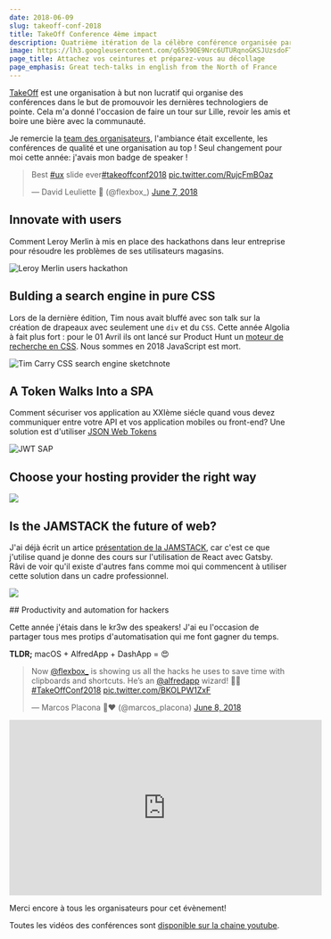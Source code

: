 ```yaml
---
date: 2018-06-09
slug: takeoff-conf-2018
title: TakeOff Conference 4ème impact
description: Quatrième itération de la célèbre conférence organisée par des dévelopeurs pour des dévelopeurs
image: https://lh3.googleusercontent.com/q6539OE9Nrc6UTURqnoGKSJUzsdoFTABekTINaL4qKzJCC7GthZ9ZhOsAP8Pf2Qxm2oCWgfZtaBx01rt3XL6U2ljzdXh0nUtX2Pq1oa4BrDsrFB69litQ0XxLGyqYfvdxEz_G9lP759h0RXphbEh97LbzvlkWrEPde3qr_tsGUkpDv-39wXwe6jueqwurEolORH9Uoo0Qsy19sobCrRSzWVsd_eExV3zKJF7lxsDFkiNuesp2CvFWfBsA3gqbDmwfmbtXLVW7PP4_zCb8DjNTHcuMRX0oP3aqGrhq8yoWNBYrGfJ8A4Pz-tMHPV-D39H0ArNKyxj2J9zIMQJdngutKSoTqg2nNlngm_GHot_tGVYad8bIQG3tj_5-sPgbAQy4MleQ7gOlM2O0LETnbJ7rsjt206zsmw7i6Bou4MY8THlwo96atI0EJaiA5aajBFlenKXZLBflFUKIUStxBH9U2rl2cHlfT7mrw2N514JMGnn3FsOe7e0z4OZf8YYoemOhJYaZo1P3E3n4ES9Y8uJ7oLyBz19HYwQ7_xM_nUDu9A6jqOx-lqf0Do2cK3124nbBxdltWBLhaBN-KJ77UgO56ykkXH5YJ-epYUUv7xx=w1024-h512-no
page_title: Attachez vos ceintures et préparez-vous au décollage
page_emphasis: Great tech-talks in english from the North of France
---
```


[TakeOff](https://www.takeoffconf.io) est une organisation à but non lucratif qui organise des conférences dans le but de promouvoir les dernières technologiers de pointe. Cela m'a donné l'occasion de faire un tour sur Lille, revoir les amis et boire une bière avec la communauté.

Je remercie la [team des organisateurs](https://www.takeoffconf.io/team), l'ambiance était excellente, les conférences de qualité et une organisation au top ! Seul changement pour moi cette année: j'avais mon badge de speaker !

<blockquote class="twitter-tweet" data-lang="en"><p lang="en" dir="ltr">Best <a href="https://twitter.com/hashtag/ux?src=hash&amp;ref_src=twsrc%5Etfw">#ux</a> slide ever<a href="https://twitter.com/hashtag/takeoffconf2018?src=hash&amp;ref_src=twsrc%5Etfw">#takeoffconf2018</a> <a href="https://t.co/RujcFmBOaz">pic.twitter.com/RujcFmBOaz</a></p>&mdash; David Leuliette 🚀 (@flexbox_) <a href="https://twitter.com/flexbox_/status/1004675649112506368?ref_src=twsrc%5Etfw">June 7, 2018</a></blockquote>

## Innovate with users

Comment Leroy Merlin à mis en place des hackathons dans leur entreprise pour résoudre les problèmes de ses utilisateurs magasins.

![Leroy Merlin users hackathon](https://c2.staticflickr.com/2/1721/27770183167_0383f4b51a_b.jpg)

## Bulding a search engine in pure CSS

Lors de la dernière édition, Tim nous avait bluffé avec son talk sur la création de drapeaux avec seulement une `div` et du `CSS`. Cette année Algolia à fait plus fort : pour le 01 Avril ils ont lancé sur Product Hunt un [moteur de recherche en CSS](https://community.algolia.com/algoliasearch-client-css/). Nous sommes en 2018 JavaScript est mort.

![Tim Carry CSS search engine sketchnote](https://lh3.googleusercontent.com/WYqHs2UH_HvylxsjLDg29Khb-lZPVYv0_2I5j58yBzVU8Lv8GF0X5LeMS6t9ljDN285SPc5IT0kRwqvOu7sZajQDiRidSghgKN-8cksRlLszd8NzuMVIx0iezEOwGDGHwz9YWiqFkI2kyeT1NmmAJKdsjLbwx-nSj9JCGybZHlVRc7XI85c5cnVxO6_Lyn_C4vdW5zWeBGexUOJ2veC6w-JVW4w3ejZXgHPfeq5vYiD_jsbX5pb2-WDB0Gay8oDvU0B2R118PHSgUYwjDW4St2R4eQqHKPMXDfczyZ54qa9dqL4cVB1oAFUcQ3-oHc56N3wtZiqO56SRbjRzpRc4gFfEhY1Tr-urzLRlEsZANtj7GDnT8FWe1MEd18nHWp_UOsswqMqaUMvJhfa0_FmEizET_zp68ZbvSEyYk-rTHYDX9nDaFhJOMScsvOskHQn8NRUeBhdir6zN-C8P-9DhH4FZyv_OIF3m9Iawi3Y7rUM9Csu1XAqUxcB2nH9TnH0_Lk8MkNcchL86WjzUMiyzmKWaJk_hacXshwiEAchsfuNW7BfKp_sa27h6aPpfpXkvWfgL3g_1YCTgvuMOw09Ukp_97TywhVOv8xccugVg=w1002-h1335-no)

## A Token Walks Into a SPA

Comment sécuriser vos application au XXIème siécle quand vous devez communiquer entre votre API et vos application mobiles ou front-end? Une solution est d'utiliser [JSON Web Tokens](https://jwt.io/)

![JWT SAP](https://c2.staticflickr.com/2/1722/41739899135_b8724de3a1_b.jpg)

## Choose your hosting provider the right way

![](https://c2.staticflickr.com/2/1754/41768809965_2ed59050e2_b.jpg)

## Is the JAMSTACK the future of web?

J'ai déjà écrit un artice [présentation de la JAMSTACK](/blog/jamstack.html), car c'est ce que j'utilise quand je donne des cours sur l'utilisation de React avec Gatsby. Râvi de voir qu'il existe d'autres fans comme moi qui commencent à utiliser cette solution dans un cadre professionnel.

![](https://c2.staticflickr.com/2/1753/28801042828_241b268030_b.jpg)

## Productivity and automation for hackers

Cette année j'étais dans le kr3w des speakers! J'ai eu l'occasion de partager tous mes protips d'automatisation qui me font gagner du temps.

__TLDR;__
macOS + AlfredApp + DashApp = 😍

<blockquote class="twitter-tweet" data-lang="en"><p lang="en" dir="ltr">Now <a href="https://twitter.com/flexbox_?ref_src=twsrc%5Etfw">@flexbox_</a> is showing us all the hacks he uses to save time with clipboards and shortcuts. He’s an <a href="https://twitter.com/alfredapp?ref_src=twsrc%5Etfw">@alfredapp</a> wizard! 🧙‍♂️ <a href="https://twitter.com/hashtag/TakeOffConf2018?src=hash&amp;ref_src=twsrc%5Etfw">#TakeOffConf2018</a> <a href="https://t.co/BKOLPW1ZxF">pic.twitter.com/BKOLPW1ZxF</a></p>&mdash; Marcos Placona 🏡❤️ (@marcos_placona) <a href="https://twitter.com/marcos_placona/status/1005099485347958784?ref_src=twsrc%5Etfw">June 8, 2018</a></blockquote>

<script async src="https://platform.twitter.com/widgets.js" charset="utf-8"></script>

<iframe width="560" height="315" src="https://www.youtube.com/embed/7_CAqtqEaeo?rel=0" frameborder="0" allow="autoplay; encrypted-media" allowfullscreen></iframe>


Merci encore à tous les organisateurs pour cet évènement!

Toutes les vidéos des conférences sont [disponible sur la chaine youtube](https://www.youtube.com/channel/UC6gsueJf0YTIF3inlGKWLPg).
